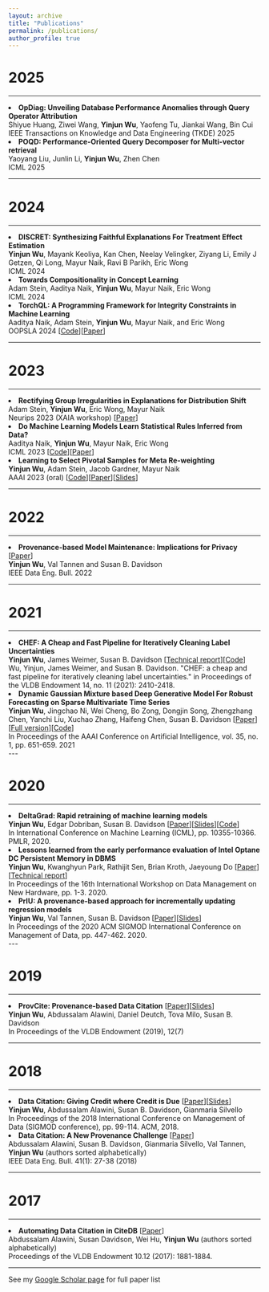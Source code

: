 ```yaml
---
layout: archive
title: "Publications"
permalink: /publications/
author_profile: true
---
```


2025
===

---

<li><b>OpDiag: Unveiling Database Performance Anomalies through Query Operator Attribution</b><br/>
Shiyue Huang, Ziwei Wang, <b>Yinjun Wu</b>, Yaofeng Tu, Jiankai Wang, Bin Cui<br/>
IEEE Transactions on Knowledge and Data Engineering (TKDE) 2025</li>

<li><b>POQD: Performance-Oriented Query Decomposer for Multi-vector retrieval</b><br/>
Yaoyang Liu, Junlin Li, <b>Yinjun Wu</b>, Zhen Chen<br/>
ICML 2025</li>

---

2024
===

---
<!-- "TorchQL: A Programming Framework for Integrity Constraints in Machine Learning" 
[paper](https://arxiv.org/pdf/2308.06686.pdf)[code](https://github.com/TorchQL/torchql)
author: Aaditya Naik, Adam Stein, <b>Yinjun Wu</b>, Mayur Naik, and Eric Wong -->
<li><b>DISCRET: Synthesizing Faithful Explanations For Treatment Effect Estimation</b> <br/>
<b>Yinjun Wu</b>, Mayank Keoliya, Kan Chen, Neelay Velingker, Ziyang Li, Emily J Getzen, Qi Long, Mayur Naik, Ravi B Parikh, Eric Wong <br/>
ICML 2024 </li>
<li><b>Towards Compositionality in Concept Learning</b> <br/>
Adam Stein, Aaditya Naik, <b>Yinjun Wu</b>, Mayur Naik, Eric Wong <br/>
ICML 2024 </li>
<li><b>TorchQL: A Programming Framework for Integrity Constraints in Machine Learning</b> <br/>
Aaditya Naik, Adam Stein, <b>Yinjun Wu</b>, Mayur Naik, and Eric Wong <br/>
OOPSLA 2024 [<a href="https://github.com/TorchQL/torchql">Code</a>][<a href="https://arxiv.org/pdf/2308.06686.pdf">Paper</a>] </li>

---

2023
===

---

<li><b>Rectifying Group Irregularities in Explanations for Distribution Shift</b> <br/>
Adam Stein, <b>Yinjun Wu</b>, Eric Wong, Mayur Naik <br/>
Neurips 2023 (XAIA workshop) [<a href="https://arxiv.org/pdf/2305.16308.pdf">Paper</a>] </li>


<li><b>Do Machine Learning Models Learn Statistical Rules Inferred from Data?</b> <br/>
Aaditya Naik, <b>Yinjun Wu</b>, Mayur Naik, Eric Wong <br/>
ICML 2023 [<a href="https://github.com/DebugML/sqrl">Code</a>][<a href="https://arxiv.org/pdf/2303.01433.pdf">Paper</a>] </li>

<li><b>Learning to Select Pivotal Samples for Meta Re-weighting</b> <br/>
  <b>Yinjun Wu</b>, Adam Stein, Jacob Gardner, Mayur Naik <br/>
  AAAI 2023 (oral) [<a href="https://github.com/thuwuyinjun/validation_set_selection">Code</a>][<a href="https://arxiv.org/pdf/2302.04418.pdf">Paper</a>][<a href="http://wuyinjun-1993.github.io/files/AAAI_presentation_10884.pptx">Slides</a>] </li>

---


2022
===

---
<li><b>Provenance-based Model Maintenance: Implications for Privacy</b> [<a href="http://sites.computer.org/debull/A22mar/p37.pdf">Paper</a>]<br/>
  <b>Yinjun Wu</b>, Val Tannen and Susan B. Davidson <br/>
  IEEE Data Eng. Bull. 2022</li>

---

2021
===

---
<li><b>CHEF: A Cheap and Fast Pipeline for Iteratively Cleaning Label Uncertainties</b> <br/>
  <b>Yinjun Wu</b>, James Weimer, Susan B. Davidson [<a href="https://arxiv.org/abs/2107.08588">Technical report</a>][<a href="https://github.com/thuwuyinjun/Chef">Code</a>] <br/>
  Wu, Yinjun, James Weimer, and Susan B. Davidson. "CHEF: a cheap and fast pipeline for iteratively cleaning label uncertainties." in Proceedings of the VLDB Endowment 14, no. 11 (2021): 2410-2418. </li>

<li><b>Dynamic Gaussian Mixture based Deep Generative Model For Robust Forecasting on Sparse Multivariate Time Series</b> <br/>
  <b>Yinjun Wu</b>, Jingchao Ni, Wei Cheng, Bo Zong, Dongjin Song, Zhengzhang Chen, Yanchi Liu, Xuchao Zhang, Haifeng Chen, Susan B. Davidson [<a href="https://ojs.aaai.org/index.php/AAAI/article/view/16145">Paper</a>][<a href="https://arxiv.org/abs/2103.02164">Full version</a>][<a href="https://github.com/thuwuyinjun/DGM2">Code</a>] <br/>
    In Proceedings of the AAAI Conference on Artificial Intelligence, vol. 35, no. 1, pp. 651-659. 2021 </li>
---

2020
===

---
<li><b>DeltaGrad: Rapid retraining of machine learning models</b> <br/>
    <b>Yinjun Wu</b>, Edgar Dobriban, Susan B. Davidson [<a href="http://proceedings.mlr.press/v119/wu20b.html">Paper</a>][<a href="http://wuyinjun-1993.github.io/files/deltagrad.pdf">Slides</a>][<a href="https://github.com/thuwuyinjun/DeltaGrad">Code</a>] <br/>
    In International Conference on Machine Learning (ICML), pp. 10355-10366. PMLR, 2020. </li>
<li><b>Lessons learned from the early performance evaluation of Intel Optane DC Persistent Memory in DBMS</b> <br/>
    <b>Yinjun Wu</b>, Kwanghyun Park, Rathijit Sen, Brian Kroth, Jaeyoung Do [<a href="https://dl.acm.org/doi/abs/10.1145/3399666.3399898">Paper</a>][<a href="https://arxiv.org/abs/2005.07658">Technical report</a>] <br/>
    In Proceedings of the 16th International Workshop on Data Management on New Hardware, pp. 1-3. 2020. </li>
<li><b>PrIU: A provenance-based approach for incrementally updating regression models</b> <br/>
    <b>Yinjun Wu</b>, Val Tannen, Susan B. Davidson [<a href="https://arxiv.org/pdf/2002.11791.pdf">Paper</a>][<a href="http://wuyinjun-1993.github.io/files/SIGMOD_2020_presentation_v3.pptx">Slides</a>] <br/>
    In Proceedings of the 2020 ACM SIGMOD International Conference on Management of Data, pp. 447-462. 2020. </li>
---

2019
===

---
<li><b>ProvCite: Provenance-based Data Citation</b> [<a href="https://dl.acm.org/citation.cfm?id=3329477">Paper</a>][<a href="http://wuyinjun-1993.github.io/files/VLDB_2019_presentation_V8.pptx">Slides</a>] <br/>
  <b>Yinjun Wu</b>, Abdussalam Alawini, Daniel Deutch, Tova Milo, Susan B. Davidson<br/>
  In Proceedings of the VLDB Endowment (2019), 12(7)</li>

---

2018
===

---
<li><b>Data Citation: Giving Credit where Credit is Due</b> [<a href="https://dl.acm.org/citation.cfm?id=3196910">Paper</a>][<a href="http://wuyinjun-1993.github.io/files/SIGMOD_2018_v7.pptx">Slides</a>]<br/>
  <b>Yinjun Wu</b>, Abdussalam Alawini, Susan B. Davidson, Gianmaria Silvello<br/>
  In Proceedings of the 2018 International Conference on Management of Data (SIGMOD conference), pp. 99-114. ACM, 2018.</li>

<li><b>Data Citation: A New Provenance Challenge</b> [<a href="http://sites.computer.org/debull/A18mar/p27.pdf">Paper</a>]<br/>
  Abdussalam Alawini, Susan B. Davidson, Gianmaria Silvello, Val Tannen, <b>Yinjun Wu</b> (authors sorted alphabetically) <br/>
  IEEE Data Eng. Bull. 41(1): 27-38 (2018)</li>

---

2017
===

---
<li><b>Automating Data Citation in CiteDB</b> [<a href="http://www.vldb.org/pvldb/vol10/p1881-alawini.pdf">Paper</a>]<br/>
Abdussalam Alawini, Susan Davidson, Wei Hu, <b>Yinjun Wu</b> (authors sorted alphabetically) <br/>
Proceedings of the VLDB Endowment 10.12 (2017): 1881-1884.</li>

---


See my <a href="https://scholar.google.com/citations?user=yXEG_vsAAAAJ&hl=en">Google Scholar page</a> for full paper list

<!-- This paper is about the number 1. The number 2 is left for future work.

[Download paper here](http://academicpages.github.io/files/paper1.pdf)

Recommended citation: Your Name, You. (2009). "Paper Title Number 1." <i>Journal 1</i>. 1(1). -->


<!-- {% if author.googlescholar %}
  You can also find my articles on <u><a href="{{author.googlescholar}}">my Google Scholar profile</a>.</u>
{% endif %} -->

<!-- {% include base_path %}

{% for post in site.publications reversed %}
  {% include archive-single.html %}
{% endfor %} -->
